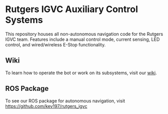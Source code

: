 # Rutgers IGVC Auxiliary Control Systems
This repository houses all non-autonomous navigation code for the Rutgers IGVC team. Features include a manual control mode, current sensing, LED control, and wired/wireless E-Stop functionality. 

## Wiki
To learn how to operate the bot or work on its subsystems, visit our [wiki](https://github.com/ozatyx/rutgers_igvc_electrical/wiki).

## ROS Package
To see our ROS package for autonomous navigation, visit https://github.com/kev197/rutgers_igvc

